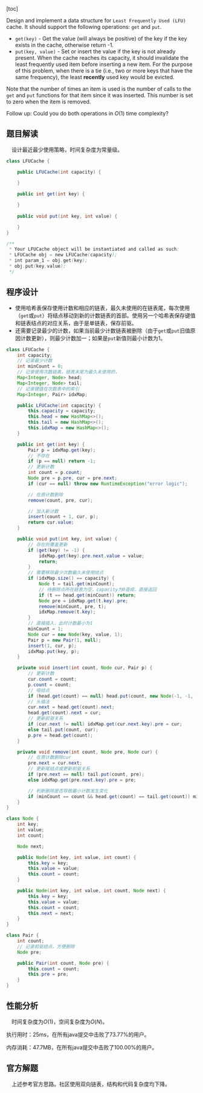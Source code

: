 [toc]

Design and implement a data structure for `Least Frequently Used (LFU)` cache. It should support the following operations: `get` and `put`.

* `get(key)` - Get the value (will always be positive) of the key if the key exists in the cache, otherwise return -1.
* `put(key, value)` - Set or insert the value if the key is not already present. When the cache reaches its capacity, it should invalidate the least frequently used item before inserting a new item. For the purpose of this problem, when there is a tie (i.e., two or more keys that have the same frequency), the least **recently** used key would be evicted.

Note that the number of times an item is used is the number of calls to the `get` and `put` functions for that item since it was inserted. This number is set to zero when the item is removed.

 

Follow up:
Could you do both operations in $O(1)$ time complexity?



## 题目解读

&emsp;设计最近最少使用策略，时间复杂度为常量级。

```java
class LFUCache {

    public LFUCache(int capacity) {

    }
    
    public int get(int key) {

    }
    
    public void put(int key, int value) {

    }
}

/**
 * Your LFUCache object will be instantiated and called as such:
 * LFUCache obj = new LFUCache(capacity);
 * int param_1 = obj.get(key);
 * obj.put(key,value);
 */
```

## 程序设计

* 使用哈希表保存使用计数和相应的链表，最久未使用的在链表尾，每次使用（`get`或`put`）将结点移动到新的计数链表的首部。使用另一个哈希表保存键值和链表结点的对应关系，由于是单链表，保存前驱。
* 还需要记录最少的计数，如果当前最少计数链表被删除（由于`get`或`put`旧值原因计数更新），则最少计数加一；如果是`put`新值则最小计数为1。

```java
class LFUCache {
    int capacity;
    // 记录最少计数
    int minCount = 0;
    // 记录使用次数链表，链表末尾为最久未使用的，
    Map<Integer, Node> head;
    Map<Integer, Node> tail;
    // 记录键值在次数表中的索引
    Map<Integer, Pair> idxMap;

    public LFUCache(int capacity) {
        this.capacity = capacity;
        this.head = new HashMap<>();
        this.tail = new HashMap<>();
        this.idxMap = new HashMap<>();
    }

    public int get(int key) {
        Pair p = idxMap.get(key);
        // 不存在
        if (p == null) return -1;
        // 更新计数
        int count = p.count;
        Node pre = p.pre, cur = pre.next;
        if (cur == null) throw new RuntimeException("error logic");

        // 在原计数删除
        remove(count, pre, cur);

        // 加入新计数
        insert(count + 1, cur, p);
        return cur.value;
    }

    public void put(int key, int value) {
        // 存在则覆盖更新
        if (get(key) != -1) {
            idxMap.get(key).pre.next.value = value;
            return;
        }
        // 需要移除最少次数最久未使用结点
        if (idxMap.size() == capacity) {
            Node t = tail.get(minCount);
            // 待删除点所在链表为空，capacity为0造成，直接返回
            if (t == head.get(minCount)) return;
            Node pre = idxMap.get(t.key).pre;
            remove(minCount, pre, t);
            idxMap.remove(t.key);
        }
        // 直接插入，此时计数最小为1
        minCount = 1;
        Node cur = new Node(key, value, 1);
        Pair p = new Pair(1, null);
        insert(1, cur, p);
        idxMap.put(key, p);
    }

    private void insert(int count, Node cur, Pair p) {
        // 更新计数
        cur.count = count;
        p.count = count;
        // 哑结点
        if (head.get(count) == null) head.put(count, new Node(-1, -1, -1));
        // 头插法
        cur.next = head.get(count).next;
        head.get(count).next = cur;
        // 更新前驱关系
        if (cur.next != null) idxMap.get(cur.next.key).pre = cur;
        else tail.put(count, cur);
        p.pre = head.get(count);
    }

    private void remove(int count, Node pre, Node cur) {
        // 在原计数删除cur
        pre.next = cur.next;
        // 更新尾结点或更新前驱关系
        if (pre.next == null) tail.put(count, pre);
        else idxMap.get(pre.next.key).pre = pre;

        // 判断删除是否导致最小计数发生变化
        if (minCount == count && head.get(count) == tail.get(count)) minCount++;
    }
}

class Node {
    int key;
    int value;
    int count;

    Node next;

    public Node(int key, int value, int count) {
        this.key = key;
        this.value = value;
        this.count = count;
    }

    public Node(int key, int value, int count, Node next) {
        this.key = key;
        this.value = value;
        this.count = count;
        this.next = next;
    }
}

class Pair {
    int count;
    // 记录前驱结点，方便删除
    Node pre;

    public Pair(int count, Node pre) {
        this.count = count;
        this.pre = pre;
    }
}
```

## 性能分析

&emsp;时间复杂度为$O(1)$，空间复杂度为$O(N)$。

执行用时：25ms，在所有java提交中击败了73.77%的用户。

内存消耗：47.7MB，在所有java提交中击败了100.00%的用户。

## 官方解题

&emsp;上述参考官方思路。社区使用双向链表，结构和代码复杂度均下降。
